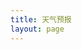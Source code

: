 ```yaml
---
title: 天气预报
layout: page
---
```


<div :class="$style.container" >
  <!-- <weather-forecast /> -->
  <a-back-top />
</div>

<script setup>
// import WeatherForecast from "../../.vitepress/views/weather/WeatherForecast.vue"
</script>

<style module>
  .container {
    max-width: 1200px;
    margin: 20px 10%;
  }
</style>
